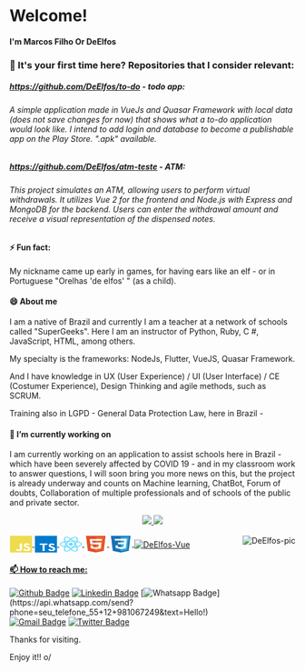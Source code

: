 # Welcome!
 
#### I'm Marcos Filho Or DeElfos

### **🔎 It's your first time here?** Repositories that I consider relevant:

##### https://github.com/DeElfos/to-do - todo app:
###### A simple application made in VueJs and Quasar Framework with local data (does not save changes for now) that shows what a to-do application would look like. I intend to add login and database to become a publishable app on the Play Store. ".apk" available.

##### https://github.com/DeElfos/atm-teste - ATM: 
###### This project simulates an ATM, allowing users to perform virtual withdrawals. It utilizes Vue 2 for the frontend and Node.js with Express and MongoDB for the backend. Users can enter the withdrawal amount and receive a visual representation of the dispensed notes.

#### **⚡ Fun fact**: 
My nickname came up early in games, for having ears like an elf - or in Portuguese "Orelhas 'de elfos' " (as a child).


#### **😄 About me**
I am a native of Brazil and currently I am a teacher at a network of schools called "SuperGeeks". Here I am an instructor of Python, Ruby, C #, JavaScript, HTML, among others.

My specialty is the frameworks: NodeJs, Flutter, VueJS, Quasar Framework.

And I have knowledge in UX (User Experience) / UI (User Interface) / CE (Costumer Experience), Design Thinking and agile methods, such as SCRUM.

Training also in LGPD - General Data Protection Law, here in Brazil -

#### **🔭 I’m currently working on**


I am currently working on an application to assist schools here in Brazil - which have been severely affected by COVID 19 - and in my classroom work to answer questions, I will soon bring you more news on this, but the project is already underway and counts on Machine learning, ChatBot, Forum of doubts, Collaboration of multiple professionals and of schools of the public and private sector.


<div align="center">
  <a href="https://github.com/DeElfos">
  <img height="180em" src="https://github-readme-stats.vercel.app/api?username=DeElfos&show_icons=true&theme=tokyonight&include_all_commits=true&count_private=true"/>
  <img height="180em" src="https://github-readme-stats.vercel.app/api/top-langs/?username=DeElfos&layout=compact&langs_count=7&theme=tokyonight"/>
</div>
  <div style="display: inline_block"><br>
  <img align="center" alt="DeElfos-Js" height="30" width="40" src="https://raw.githubusercontent.com/devicons/devicon/master/icons/javascript/javascript-plain.svg">
  <img align="center" alt="DeElfos-Ts" height="30" width="40" src="https://raw.githubusercontent.com/devicons/devicon/master/icons/typescript/typescript-plain.svg">
  <img align="center" alt="DeElfos-React" height="30" width="40" src="https://raw.githubusercontent.com/devicons/devicon/master/icons/react/react-original.svg">
  <img align="center" alt="DeElfos-HTML" height="30" width="40" src="https://raw.githubusercontent.com/devicons/devicon/master/icons/html5/html5-original.svg">
  <img align="center" alt="DeElfos-CSS" height="30" width="40" src="https://raw.githubusercontent.com/devicons/devicon/master/icons/css3/css3-original.svg">
  <img align="center" alt="DeElfos-Vue" height="30" width="40" src="https://cdn.jsdelivr.net/gh/devicons/devicon/icons/vuejs/vuejs-original-wordmark.svg">
     <img align="right" alt="DeElfos-pic" height="150"  
          src="https://avatars.githubusercontent.com/u/59063880?v=4">
</div>
</div>
  

#### **📫 How to reach me:**
[![Github Badge](https://img.shields.io/badge/-Github-000?style=flat-square&logo=Github&logoColor=white&link=https://github.com/DeElfos)](https://github.com/DeElfos)
[![Linkedin Badge](https://img.shields.io/badge/-LinkedIn-blue?style=flat-square&logo=Linkedin&logoColor=white&link=https://www.linkedin.com/in/marcos-filho-02839a161/)](https://www.linkedin.com/in/marcos-filho-02839a161/)
[![Whatsapp Badge](https://img.shields.io/badge/-Whatsapp-4CA143?style=flat-square&labelColor=4CA143&logo=whatsapp&logoColor=white&link=https://api.whatsapp.com/send?phone=seu_telefone_55+12+981067249&text=Hello!)](https://api.whatsapp.com/send?phone=seu_telefone_55+12+981067249&text=Hello!)
[![Gmail Badge](https://img.shields.io/badge/-Gmail-c14438?style=flat-square&logo=Gmail&logoColor=white&link=mailto:santosefilhomarcos@gmail.com)](mailto:santosefilhomarcos@gmail.com)
[![Twitter Badge](https://img.shields.io/badge/-Twitter-blue?style=flat-square&logo=Twitter&logoColor=white&link=https://twitter.com/DeEllfos)](https://twitter.com/DeEllfos)

 
Thanks for visiting. 
 
Enjoy it!! o/



